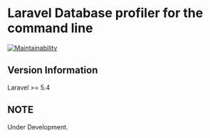 # Laravel Database profiler for the command line

[![Maintainability](https://api.codeclimate.com/v1/badges/5c5b51068e668f36e65d/maintainability)](https://codeclimate.com/github/josbarbosa/laravel-console-db-profiler/maintainability)

## Version Information
Laravel >= 5.4

## NOTE
Under Development.
